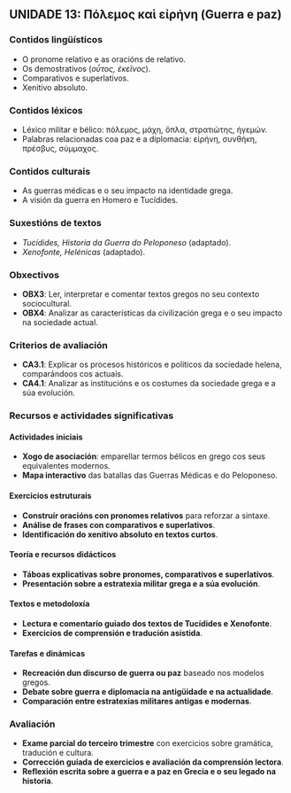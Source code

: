 ## **UNIDADE 13: Πόλεμος καὶ εἰρήνη (Guerra e paz)**  

### **Contidos lingüísticos**  
- O pronome relativo e as oracións de relativo.  
- Os demostrativos (*οὗτος, ἐκεῖνος*).  
- Comparativos e superlativos.  
- Xenitivo absoluto.  

### **Contidos léxicos**  
- Léxico militar e bélico: πόλεμος, μάχη, ὅπλα, στρατιώτης, ἡγεμών.  
- Palabras relacionadas coa paz e a diplomacia: εἰρήνη, συνθήκη, πρέσβυς, σύμμαχος.  

### **Contidos culturais**  
- As guerras médicas e o seu impacto na identidade grega.  
- A visión da guerra en Homero e Tucídides.  

### **Suxestións de textos**  
- *Tucídides, Historia da Guerra do Peloponeso* (adaptado).  
- *Xenofonte, Helénicas* (adaptado).  

### **Obxectivos**  
- **OBX3**: Ler, interpretar e comentar textos gregos no seu contexto sociocultural.  
- **OBX4**: Analizar as características da civilización grega e o seu impacto na sociedade actual.  

### **Criterios de avaliación**  
- **CA3.1**: Explicar os procesos históricos e políticos da sociedade helena, comparándoos cos actuais.  
- **CA4.1**: Analizar as institucións e os costumes da sociedade grega e a súa evolución.  

### **Recursos e actividades significativas**  

#### **Actividades iniciais**  
- **Xogo de asociación**: emparellar termos bélicos en grego cos seus equivalentes modernos.  
- **Mapa interactivo** das batallas das Guerras Médicas e do Peloponeso.  

#### **Exercicios estruturais**  
- **Construír oracións con pronomes relativos** para reforzar a sintaxe.  
- **Análise de frases con comparativos e superlativos**.  
- **Identificación do xenitivo absoluto en textos curtos**.  

#### **Teoría e recursos didácticos**  
- **Táboas explicativas sobre pronomes, comparativos e superlativos**.  
- **Presentación sobre a estratexia militar grega e a súa evolución**.  

#### **Textos e metodoloxía**  
- **Lectura e comentario guiado dos textos de Tucídides e Xenofonte**.  
- **Exercicios de comprensión e tradución asistida**.  

#### **Tarefas e dinámicas**  
- **Recreación dun discurso de guerra ou paz** baseado nos modelos gregos.  
- **Debate sobre guerra e diplomacia na antigüidade e na actualidade**.  
- **Comparación entre estratexias militares antigas e modernas**.  

### **Avaliación**  
- **Exame parcial do terceiro trimestre** con exercicios sobre gramática, tradución e cultura.  
- **Corrección guiada de exercicios e avaliación da comprensión lectora**.  
- **Reflexión escrita sobre a guerra e a paz en Grecia e o seu legado na historia**.  
